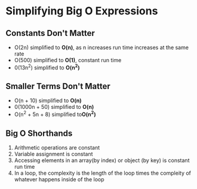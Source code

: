 # Simplifying Big O Expressions

## Constants Don't Matter

- O(2n) simplified to **O(n)**, as n increases run time increases at the same rate
- O(500) simplified to **O(1)**, constant run time
- 0(13n<sup>2</sup>) simplified to **O(n<sup>2</sup>)**

## Smaller Terms Don't Matter

- O(n + 10) simplified to **O(n)**
- 0(1000n + 50) simplified to **O(n)**
- O(n<sup>2</sup> + 5n + 8) simplified to**O(n<sup>2</sup>)**

## Big O Shorthands

1. Arithmetic operations are constant
1. Variable assignment is constant
1. Accessing elements in an array(by index) or object (by key) is constant run time
1. In a loop, the complexity is the length of the loop times the compleity of whatever happens inside of the loop
